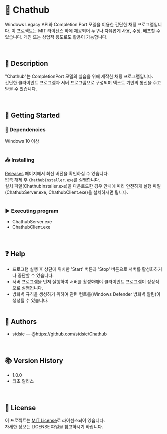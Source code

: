 # 📌 Chathub<br>
Windows Legacy API와 Completion Port 모델을 이용한 간단한 채팅 프로그램입니다.
이 프로젝트는 MIT 라이선스 하에 제공되어 누구나 자유롭게 사용, 수정, 배포할 수 있습니다. 개인 또는 상업적 용도로도 활용이 가능합니다.<br>
<br><br>
## 📝 Description<br>
"Chathub"는 CompletionPort 모델의 실습을 위해 제작한 채팅 프로그램입니다.<br>
간단한 클라이언트 프로그램과 서버 프로그램으로 구성되며 텍스트 기반의 통신을 주고 받을 수 있습니다.<br>
<br><br>
## 🚀 Getting Started<br>
### 🔧 Dependencies<br>
Windows 10 이상<br>
<br>
### 📥 Installing<br>
[Releases](https://github.com/stdsic/Chathub/releases) 페이지에서 최신 버전을 확인하실 수 있습니다.<br>
압축 해제 후 `ChathubInstaller.exe`를 실행합니다.<br>
설치 파일(ChathubInstaller.exe)을 다운로드한 경우 안내에 따라 안전하게 실행 파일(ChathubServer.exe, ChathubClient.exe)을 설치하시면 됩니다.<br>
<br>
### ▶️ Executing program<br>
- ChathubServer.exe<br>
- ChathubClient.exe<br>
<br><br>
## ❓ Help<br>
- 프로그램 실행 후 상단에 위치한 'Start' 버튼과 'Stop' 버튼으로 서버를 활성화하거나 중단할 수 있습니다.<br>
- 서버 프로그램을 먼저 실행하여 서버를 활성화해야 클라이언트 프로그램이 정상적으로 실행됩니다.<br>
- 방화벽 규칙을 생성하기 위하여 관련 컨트롤(Windows Defender 방화벽 알림)이 생성될 수 있습니다.
<br><br>
## 👤 Authors<br>
- stdsic — @https://github.com/stdsic/Chathub<br>
<br><br>
## 📚 Version History<br>
- 1.0.0<br>
- 최초 릴리스<br>
<br><br>
## 🧾 License<br>
이 프로젝트는 [MIT License](LICENSE)로 라이선스되어 있습니다.<br>
자세한 정보는 LICENSE 파일을 참고하시기 바랍니다.<br>
<br>
